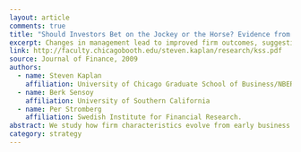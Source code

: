 ```yaml
---
layout: article
comments: true
title: "Should Investors Bet on the Jockey or the Horse? Evidence from the Evolution of Firms from Early Business Plans to Public Companies"
excerpt: Changes in management lead to improved firm outcomes, suggesting that the business is more important to success than the founders.
link: http://faculty.chicagobooth.edu/steven.kaplan/research/kss.pdf
source: Journal of Finance, 2009
authors:
  - name: Steven Kaplan
    affiliation: University of Chicago Graduate School of Business/NBER
  - name: Berk Sensoy
    affiliation: University of Southern California
  - name: Per Stromberg
    affiliation: Swedish Institute for Financial Research.
abstract: We study how firm characteristics evolve from early business plan to initial public offering (IPO) to public company for 50 venture capital (VC)-financed companies. Firm business lines remain remarkably stable while management turnover is substantial. Management turnover is positively related to alienable asset formation. We obtain similar results using all 2004 IPOs, suggesting that our main results are not specific to VC-backed firms or the time period. The results suggest that, at the margin, investors in start-ups should place more weight on the business (“the horse”) than on the management team (“the jockey”). The results also inform theories of the firm.
category: strategy
---
```

